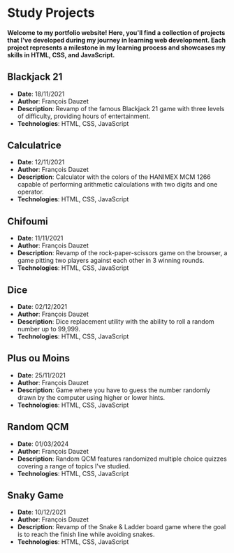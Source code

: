 # Study Projects

#### Welcome to my portfolio website! Here, you'll find a collection of projects that I've developed during my journey in learning web development. Each project represents a milestone in my learning process and showcases my skills in HTML, CSS, and JavaScript.

## Blackjack 21

- **Date**: 18/11/2021
- **Author**: François Dauzet
- **Description**: Revamp of the famous Blackjack 21 game with three levels of difficulty, providing hours of entertainment.
- **Technologies**: HTML, CSS, JavaScript

## Calculatrice

- **Date**: 12/11/2021
- **Author**: François Dauzet
- **Description**: Calculator with the colors of the HANIMEX MCM 1266 capable of performing arithmetic calculations with two digits and one operator.
- **Technologies**: HTML, CSS, JavaScript

## Chifoumi

- **Date**: 11/11/2021
- **Author**: François Dauzet
- **Description**: Revamp of the rock-paper-scissors game on the browser, a game pitting two players against each other in 3 winning rounds.
- **Technologies**: HTML, CSS, JavaScript

## Dice

- **Date**: 02/12/2021
- **Author**: François Dauzet
- **Description**: Dice replacement utility with the ability to roll a random number up to 99,999.
- **Technologies**: HTML, CSS, JavaScript

## Plus ou Moins

- **Date**: 25/11/2021
- **Author**: François Dauzet
- **Description**: Game where you have to guess the number randomly drawn by the computer using higher or lower hints.
- **Technologies**: HTML, CSS, JavaScript

## Random QCM

- **Date**: 01/03/2024
- **Author**: François Dauzet
- **Description**: Random QCM features randomized multiple choice quizzes covering a range of topics I've studied.
- **Technologies**: HTML, CSS, JavaScript

## Snaky Game

- **Date**: 10/12/2021
- **Author**: François Dauzet
- **Description**: Revamp of the Snake & Ladder board game where the goal is to reach the finish line while avoiding snakes.
- **Technologies**: HTML, CSS, JavaScript
